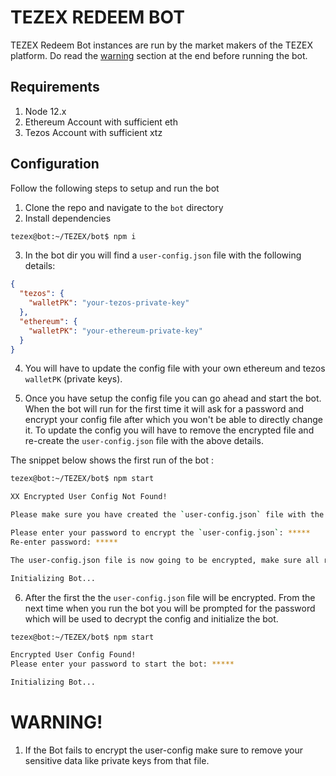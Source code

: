 # TEZEX REDEEM BOT

TEZEX Redeem Bot instances are run by the market makers of the TEZEX platform. Do read the [warning](#warning) section at the end before running the bot.

## Requirements

1. Node 12.x
2. Ethereum Account with sufficient eth
3. Tezos Account with sufficient xtz

## Configuration

Follow the following steps to setup and run the bot

1. Clone the repo and navigate to the `bot` directory
2. Install dependencies

```sh
tezex@bot:~/TEZEX/bot$ npm i
```

3. In the bot dir you will find a `user-config.json` file with the following details:

```json
{
  "tezos": {
    "walletPK": "your-tezos-private-key"
  },
  "ethereum": {
    "walletPK": "your-ethereum-private-key"
  }
}
```

4. You will have to update the config file with your own ethereum and tezos `walletPK` (private keys).

5. Once you have setup the config file you can go ahead and start the bot. When the bot will run for the first time it will ask for a password and encrypt your config file after which you won't be able to directly change it. To update the config you will have to remove the encrypted file and re-create the `user-config.json` file with the above details.

The snippet below shows the first run of the bot :

```sh
tezex@bot:~/TEZEX/bot$ npm start

XX Encrypted User Config Not Found!

Please make sure you have created the `user-config.json` file with the required details as mentioned in the documentation

Please enter your password to encrypt the `user-config.json`: *****
Re-enter password: *****

The user-config.json file is now going to be encrypted, make sure all required details are present. Continue? (y/n):  y

Initializing Bot...
```

6. After the first the the `user-config.json` file will be encrypted. From the next time when you run the bot you will be prompted for the password which will be used to decrypt the config and initialize the bot.

```sh
tezex@bot:~/TEZEX/bot$ npm start

Encrypted User Config Found!
Please enter your password to start the bot: *****

Initializing Bot...
```

# WARNING!

1. If the Bot fails to encrypt the user-config make sure to remove your sensitive data like private keys from that file.
